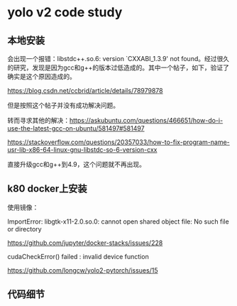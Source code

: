 # yolo v2 code study

## 本地安装

会出现一个报错：libstdc++.so.6: version `CXXABI_1.3.9' not found。经过很久的研究，发现是因为gcc和g++的版本过低造成的。其中一个帖子，如下，验证了确实是这个原因造成的。

https://blog.csdn.net/ccbrid/article/details/78979878

但是按照这个帖子并没有成功解决问题。

转而寻求其他的解决：https://askubuntu.com/questions/466651/how-do-i-use-the-latest-gcc-on-ubuntu/581497#581497

https://stackoverflow.com/questions/20357033/how-to-fix-program-name-usr-lib-x86-64-linux-gnu-libstdc-so-6-version-cxx

直接升级gcc和g++到4.9，这个问题就不再出现。

## k80 docker上安装

使用镜像：



ImportError: libgtk-x11-2.0.so.0: cannot open shared object file: No such file or directory

https://github.com/jupyter/docker-stacks/issues/228

cudaCheckError() failed : invalid device function

https://github.com/longcw/yolo2-pytorch/issues/15



## 代码细节

